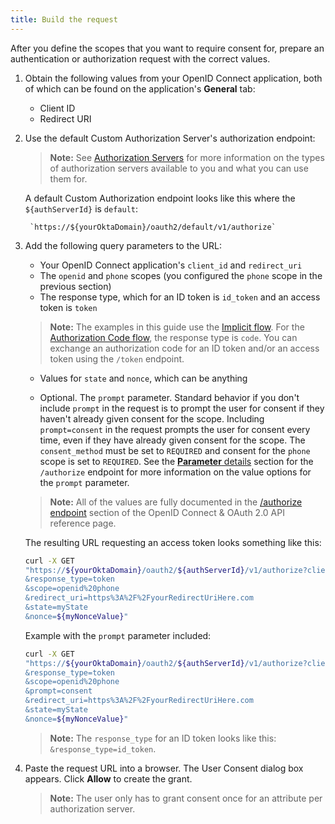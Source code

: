 ```yaml
---
title: Build the request
---
```

After you define the scopes that you want to require consent for, prepare an authentication or authorization request with the correct values.

1. Obtain the following values from your OpenID Connect application, both of which can be found on the application's **General** tab:

    * Client ID
    * Redirect URI

2. Use the default Custom Authorization Server's authorization endpoint:

    > **Note:** See [Authorization Servers](/docs/guides/customize-authz-server/overview/) for more information on the types of authorization servers available to you and what you can use them for.

    A default Custom Authorization endpoint looks like this where the `${authServerId}` is `default`:

        `https://${yourOktaDomain}/oauth2/default/v1/authorize`

3. Add the following query parameters to the URL:

    * Your OpenID Connect application's `client_id` and `redirect_uri`
    * The `openid` and `phone` scopes (you configured the `phone` scope in the <GuideLink link="../require-consent">previous section</GuideLink>)
    * The response type, which for an ID token is `id_token` and an access token is `token`

    > **Note:** The examples in this guide use the [Implicit flow](/docs/concepts/oauth-openid/#implicit-flow). For the [Authorization Code flow](/docs/concepts/oauth-openid/#authorization-code-flow), the response type is `code`. You can exchange an authorization code for an ID token and/or an access token using the `/token` endpoint.

    * Values for `state` and `nonce`, which can be anything

    * Optional. The `prompt` parameter. Standard behavior if you don't include `prompt` in the request is to prompt the user for consent if they haven't already given consent for the scope. Including `prompt=consent` in the request prompts the user for consent every time, even if they have already given consent for the scope. The `consent_method` must be set to `REQUIRED` and consent for the `phone` scope is set to `REQUIRED`. See the [**Parameter** details](/docs/reference/api/oidc/#parameter-details) section for the `/authorize` endpoint for more information on the value options for the `prompt` parameter.

    > **Note:** All of the values are fully documented in the [/authorize endpoint](/docs/reference/api/oidc/#authorize) section of the OpenID Connect & OAuth 2.0 API reference page.

    The resulting URL requesting an access token looks something like this:

    ```bash
    curl -X GET
    "https://${yourOktaDomain}/oauth2/${authServerId}/v1/authorize?client_id=examplefa39J4jXdcCwWA
    &response_type=token
    &scope=openid%20phone
    &redirect_uri=https%3A%2F%2FyourRedirectUriHere.com
    &state=myState
    &nonce=${myNonceValue}"
    ```

    Example with the `prompt` parameter included:

     ```bash
    curl -X GET
    "https://${yourOktaDomain}/oauth2/${authServerId}/v1/authorize?client_id=examplefa39J4jXdcCwWA
    &response_type=token
    &scope=openid%20phone
    &prompt=consent
    &redirect_uri=https%3A%2F%2FyourRedirectUriHere.com
    &state=myState
    &nonce=${myNonceValue}"
    ```

    > **Note:** The `response_type` for an ID token looks like this: `&response_type=id_token`.

4. Paste the request URL into a browser. The User Consent dialog box appears. Click **Allow** to create the grant.

    > **Note:** The user only has to grant consent once for an attribute per authorization server.

<NextSectionLink/>
